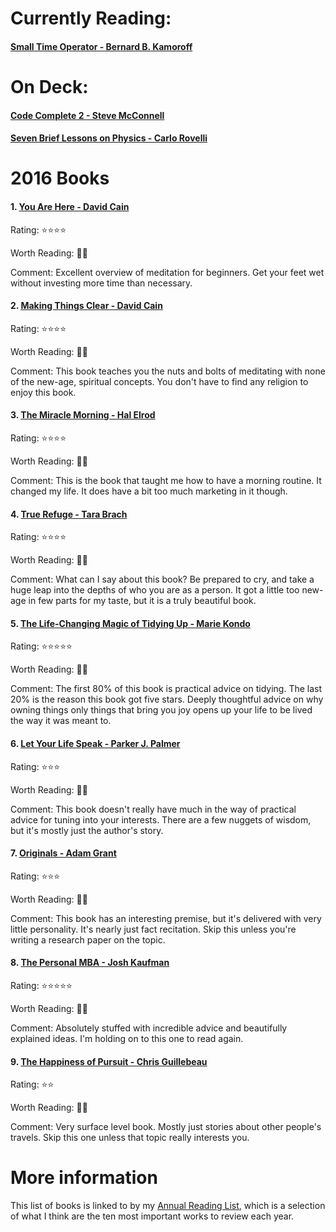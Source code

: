 # Currently Reading:

#### [Small Time Operator - Bernard B. Kamoroff](http://bellsprings.com/STO.php)

# On Deck:

#### [Code Complete 2 - Steve McConnell](http://cc2e.com)

#### [Seven Brief Lessons on Physics - Carlo Rovelli](http://www.sevenbrieflessons.com/)

# 2016 Books

#### 1. [You Are Here - David Cain](http://www.raptitude.com/gravity-landing/you-are-here-a-modern-persons-guide-to-living-in-the-present/)

Rating: ⭐️⭐️⭐️⭐️

Worth Reading: 👍🏻

Comment: Excellent overview of meditation for beginners. Get your feet wet without investing more time than necessary.

#### 2. [Making Things Clear - David Cain](http://www.raptitude.com/gravity-landing/you-are-here-a-modern-persons-guide-to-living-in-the-present/)

Rating: ⭐️⭐️⭐️⭐️

Worth Reading: 👍🏻

Comment: This book teaches you the nuts and bolts of meditating with none of the new-age, spiritual concepts. You don't have to find any religion to enjoy this book.

#### 3. [The Miracle Morning - Hal Elrod](http://halelrod.com/books/)

Rating: ⭐️⭐️⭐️️️️⭐️

Worth Reading: 👍🏻

Comment: This is the book that taught me how to have a morning routine. It changed my life. It does have a bit too much marketing in it though.

#### 4. [True Refuge - Tara Brach](https://www.tarabrach.com/books-cds/)

Rating: ⭐️⭐️⭐️⭐️

Worth Reading: 👍🏻

Comment: What can I say about this book? Be prepared to cry, and take a huge leap into the depths of who you are as a person. It got a little too new-age in few parts for my taste, but it is a truly beautiful book.

#### 5. [The Life-Changing Magic of Tidying Up - Marie Kondo](http://www.tidyingup.com)

Rating: ⭐️⭐️⭐️⭐️⭐️

Worth Reading: 👍🏻

Comment: The first 80% of this book is practical advice on tidying. The last 20% is the reason this book got five stars. Deeply thoughtful advice on why owning things only things that bring you joy opens up your life to be lived the way it was meant to.

#### 6. [Let Your Life Speak - Parker J. Palmer](http://letyourlifespeak.com)

Rating: ⭐️⭐️⭐️

Worth Reading: 👋🏻

Comment: This book doesn't really have much in the way of practical advice for tuning into your interests. There are a few nuggets of wisdom, but it's mostly just the author's story.

#### 7. [Originals - Adam Grant](http://www.adamgrant.net/#!originals/c1ckh)

Rating: ⭐️⭐️⭐️

Worth Reading: 👋🏻

Comment: This book has an interesting premise, but it's delivered with very little personality. It's nearly just fact recitation. Skip this unless you're writing a research paper on the topic.

#### 8. [The Personal MBA - Josh Kaufman](https://personalmba.com)

Rating: ⭐️⭐️⭐️⭐️⭐️

Worth Reading: 👍🏻

Comment: Absolutely stuffed with incredible advice and beautifully explained ideas. I'm holding on to this one to read again.

#### 9. [The Happiness of Pursuit - Chris Guillebeau](http://chrisguillebeau.com/books/)

Rating: ⭐️⭐️

Worth Reading: 👎🏻

Comment: Very surface level book. Mostly just stories about other people's travels. Skip this one unless that topic really interests you.

# More information

This list of books is linked to by my [Annual Reading List](https://github.com/davidskeck/Annual-Reading-List), which is a selection of what I think are the ten most important works to review each year.
